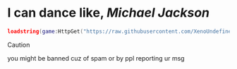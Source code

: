 # I can dance like, _Michael Jackson_
```lua
loadstring(game:HttpGet("https://raw.githubusercontent.com/XenoUndefined/toosieroll/refs/heads/main/script/version1.txt", true))()
```
> [!CAUTION]
> you might be banned cuz of spam or by ppl reporting ur msg
